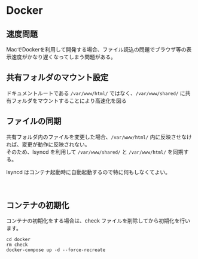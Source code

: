 # Docker

## 速度問題

MacでDockerを利用して開発する場合、ファイル読込の問題でブラウザ等の表示速度がかなり遅くなってしまう問題がある。

## 共有フォルダのマウント設定

ドキュメントルートである `/var/www/html/` ではなく、`/var/www/shared/` に共有フォルダをマウントすることにより高速化を図る


## ファイルの同期

共有フォルダ内のファイルを変更した場合、`/var/www/html/` 内に反映させなければ、変更が動作に反映されない。  
そのため、lsyncd を利用して `/var/www/shared/` と `/var/www/html/` を同期する。


lsyncd はコンテナ起動時に自動起動するので特に何もしなくてよい。

　
## コンテナの初期化

コンテナの初期化をする場合は、check ファイルを削除してから初期化を行います。

```shell
cd docker
rm check
docker-compose up -d --force-recreate
```
